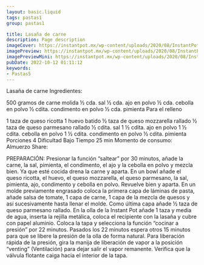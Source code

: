 ```yaml
---
layout: basic.liquid
tags: pastas1
group: pastas1

title: Lasaña de carne
description: Page description
imageCover: https://instantpot.mx/wp-content/uploads/2020/08/InstantPot-recetas-08.jpg
imagePreview: https://instantpot.mx/wp-content/uploads/2020/08/InstantPot-recetas-08.jpg
imagePreviewMini: https://instantpot.mx/wp-content/uploads/2020/08/InstantPot-recetas-08.jpg
pubDate: 2022-10-12 01:11:12
keywords:
- Pastas5
---
```

Lasaña de carne
Ingredientes: 

500 gramos de carne molida
½ cda. sal
½ cda. ajo en polvo
½ cda. cebolla en polvo
½ cdita. condimento en polvo
½ cda. pimienta
 Para el relleno

1 taza de queso ricotta
1 huevo batido
½ taza de queso mozzarella rallado
½ taza de queso parmesano rallado
½ cdita. sal
1 ½ cdita. ajo en polvo
1 ½ cdita. cebolla en polvo
1 ½ cdita. condimento en polvo
½ cdita. pimienta
Porciones
4
Dificultad
Bajo
Tiempo
25 min
Momento de consumo:
Almuerzo
Share:
  
PREPARACIÓN:
Presionar la función “saltear” por 30 minutos, añade la carne, la sal, pimienta, el condimento, el ajo y la cebolla en polvo y mezcla bien. Ya que esté cocida drena la carne y aparta.
En un bowl añade el queso ricotta, el huevo, el queso mozzarella, el queso parmesano, la sal, pimienta, ajo, condimento y cebolla en polvo. Revuelve bien y aparta.
En un molde previamente engrasado coloca la primera capa de láminas de pasta, añade salsa de tomate, 1 capa de carne, 1 capa de la mezcla de quesos y así sucesivamente hasta llenar el molde. Como última capa añade ½ taza de queso parmesano rallado.
En la olla de la Instant Pot añade 1 taza y media de agua, inserta la rejilla metálica, coloca el recipiente con la lasaña y cubre con papel aluminio.
Coloca la tapa y selecciona la función “cocinar a presión” por 22 minutos.
Pasados los 22 minutos espera otros 15 minutos para que se libere la presión de la olla de forma natural.
Para liberación rápida de la presión, gira la manija de liberación de vapor a la posición “venting” (Ventilación) para dejar salir el vapor remanente.
Verifica que la válvula flotante caiga hacia el interior de la tapa.

